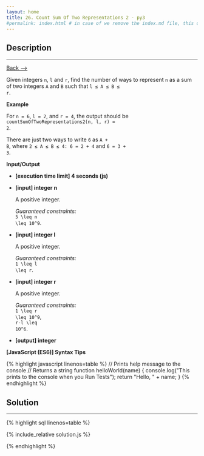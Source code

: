 ```yaml
---
layout: home
title: 26. Count Sum Of Two Representations 2 - py3
#permalink: index.html # in case of we remove the index.md file, this doc will be the index page
---
```


<div class="row">
<div class="columnStmt" markdown="1">

## Description

---

[Back --> ](../README.md)

Given integers <code>n</code>, <code>l</code> and <code>r</code>, find the number of ways to represent <code>n</code> as a sum of two integers <code>A</code> and <code>B</code> such that <code>l ≤ A ≤ B ≤ r</code>.

**Example**

For <code>n = 6</code>, <code>l = 2</code>, and <code>r = 4</code>, the output should be
<code>countSumOfTwoRepresentations2(n, l, r) = 2</code>.

There are just two ways to write <code>6</code> as <code>A + B</code>, where <code>2 ≤ A ≤ B ≤ 4: 6 = 2 + 4</code> and <code>6 = 3 + 3</code>.

**Input/Output**

- **[execution time limit] 4 seconds (js)**

- **[input] integer n**

  A positive integer.

  _Guaranteed constraints:_<br>
  <code type='math/tex'>5 \leq n \leq 10^9</code>.

- **[input] integer l**

  A positive integer.

  _Guaranteed constraints:_<br>
  <code type='math/tex'>1 \leq l \leq r</code>.

- **[input] integer r**

  A positive integer.

  _Guaranteed constraints:_<br>
  <code type='math/tex'>1 \leq r \leq 10^9</code>,<br>
  <code type='math/tex'>r-l \leq 10^6</code>.

- **[output] integer**

**[JavaScript (ES6)] Syntax Tips**

{% highlight javascript linenos=table %}
// Prints help message to the console
// Returns a string
function helloWorld(name) {
console.log("This prints to the console when you Run Tests");
return "Hello, " + name;
}
{% endhighlight %}

</div>
<div class="columnSol" markdown="1">

## Solution

---

{% highlight sql linenos=table %}

{% include_relative solution.js %}

{% endhighlight %}

</div>
</div>
